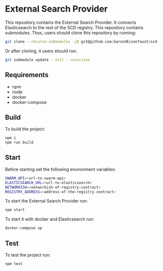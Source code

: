 # External Search Provider

This repository contains the External Search Provider.
It connects Elasticsearch to the rest of the SCD registry. 
This repository contains submodules.
Thus, users should clone this repository by running:

```bash
git clone --recurse-submodules -j8 git@github.com:GarondEisenfaust/scd-registry-external-search-provider.git
```

Or after cloning, it users should run:

```bash
git submodule update --init --recursive
```

## Requirements

- npm
- node
- docker
- docker-compose

## Build

To build the project:

```bash
npm i
npm run build
```

## Start

Before starting set the following environment variables:
```bash
SWARM_API=<url-to-swarm-api>
ELASTICSEARCH_URL=<url-to-elasticsearch>
NETWORKISH=<networkish-of-registry-contract>
REGISTRY_ADDRESS=<address-of-the-registry-contract>
```

To start the External Search Provider run:

```bash
npm start
```

To start it with docker and Elasticsearch run:

```bash
docker-compose up
```

## Test

To test the project run:

```bash
npm test
```
